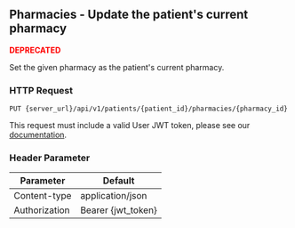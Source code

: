 ## Pharmacies - Update the patient's current pharmacy

<span style="color: red;">**DEPRECATED**</span>

Set the given pharmacy as the patient's current pharmacy.

### HTTP Request

`PUT {server_url}/api/v1/patients/{patient_id}/pharmacies/{pharmacy_id}`

This request must include a valid User JWT token, please see our [documentation](#user-tokens).

### Header Parameter

Parameter    | Default
---------    | -------
Content-type | application/json
Authorization| Bearer {jwt_token}
